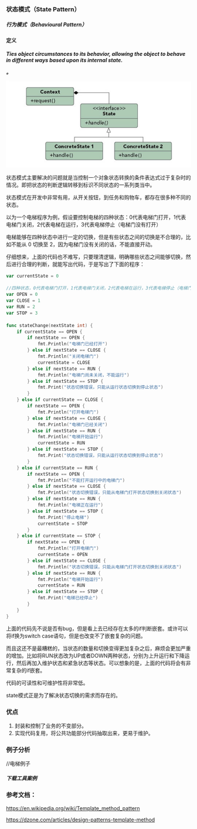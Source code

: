 ### 状态模式（State Pattern）

##### 行为模式（Behavioural Pattern）

#### 定义

***Ties object circumstances to its behavior, allowing the object to behave in different ways based upon its internal state.***

***。***

![State Pattern UML](../images/state_pattern.png)

状态模式主要解决的问题就是当控制一个对象状态转换的条件表达式过于复杂时的情况。即把状态的判断逻辑转移到标识不同状态的一系列类当中。

状态模式在开发中非常有用，从开关按钮，到任务和购物车，都存在很多种不同的状态。

以为一个电梯程序为例，假设要控制电梯的四种状态：0代表电梯门打开，1代表电梯门关闭，2代表电梯在运行，3代表电梯停止（电梯门没有打开）

电梯能够在四种状态中进行一定的切换，但是有些状态之间的切换是不合理的，比如不能从 0 切换至 2，因为电梯门没有关闭的话，不能直接开动。

仔细想来，上面的代码也不难写，只要理清逻辑，明确哪些状态之间能够切换，然后进行合理的判断，就能写出代码，于是写出了下面的程序：

```go
var currentState = 0

//四种状态，0代表电梯门打开，1代表电梯门关闭，2代表电梯在运行，3代表电梯停止（电梯门没有打开）
var OPEN = 0
var CLOSE = 1
var RUN = 2
var STOP = 3

func stateChange(nextState int) {
	if currentState == OPEN {
		if nextState == OPEN {
			fmt.Println("电梯门已经打开")
		} else if nextState == CLOSE {
			fmt.Println("关闭电梯门")
			currentState = CLOSE
		} else if nextState == RUN {
			fmt.Println("电梯门尚未关闭，不能运行")
		} else if nextState == STOP {
			fmt.Print("状态切换错误，只能从运行状态切换到停止状态")
		}
	} else if currentState == CLOSE {
		if nextState == OPEN {
			fmt.Println("打开电梯门")
		} else if nextState == CLOSE {
			fmt.Println("电梯门已经关闭")
		} else if nextState == RUN {
			fmt.Println("电梯开始运行")
			currentState = RUN
		} else if nextState == STOP {
			fmt.Print("状态切换错误，只能从运行状态切换到停止状态")
		}
	} else if currentState == RUN {
		if nextState == OPEN {
			fmt.Println("不能打开运行中的电梯门")
		} else if nextState == CLOSE {
			fmt.Println("状态切换错误，只能从电梯门打开状态切换到关闭状态")
		} else if nextState == RUN {
			fmt.Println("电梯正在运行")
		} else if nextState == STOP {
			fmt.Print("停止电梯")
			currentState = STOP
		}
	} else if currentState == STOP {
		if nextState == OPEN {
			fmt.Println("打开电梯门")
			currentState = OPEN
		} else if nextState == CLOSE {
			fmt.Println("状态切换错误，只能从电梯门打开状态切换到关闭状态")
		} else if nextState == RUN {
			fmt.Println("电梯开始运行")
			currentState = RUN
		} else if nextState == STOP {
			fmt.Print("电梯已经停止")
		}
	}
}

```

上面的代码先不说是否有bug，但是看上去已经存在太多的if判断嵌套。或许可以将if换为switch case语句，但是也改变不了嵌套复杂的问题。

而且这还不是最糟糕的，当状态的数量和切换变得更加复杂之后，麻烦会更加严重的增加。比如将RUN状态改为UP或者DOWN两种状态，分别为上升运行和下降运行，然后再加入维护状态和紧急状态等状态。可以想象的是，上面的代码将会有非常复杂的if嵌套。

代码的可读性和可维护性将非常低。

state模式正是为了解决状态切换的需求而存在的。

### 优点
1. 封装和控制了业务的不变部分。
2. 实现代码复用，将公共功能部分代码抽取出来，更易于维护。

### 例子分析

//电梯例子

##### 下载工具案例

### 参考文档：

https://en.wikipedia.org/wiki/Template_method_pattern

https://dzone.com/articles/design-patterns-template-method